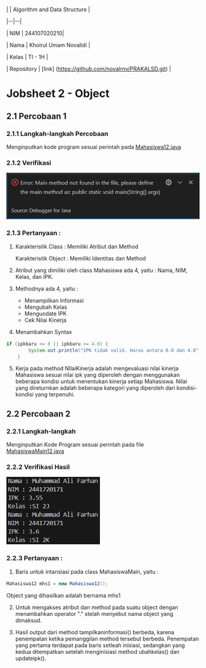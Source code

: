 | | Algorithm and Data Structure |
  
|--|--|

| NIM | 244107020210|

| Nama | Khoirul Umam Novalidi |

| Kelas | TI - 1H |

| Repository | [link] (https://github.com/novalrnv/PRAKALSD.git) |
  

# Jobsheet 2 - Object
  

## 2.1 Percobaan 1


### 2.1.1 Langkah-langkah Percobaan


Menginputkan kode program sesuai perintah pada [Mahasiswa12.java](./sc_code/Mahasiswa12.java)


### 2.1.2 Verifikasi

![Screenshot](img/verifikasi.png)


### 2.1.3 Pertanyaan :
1. Karakteristik Class : Memiliki Atribut dan Method

  

	Karakteristik Object : Memiliki Identitas dan Method
  

2. Atribut yang dimiliki oleh class Mahasiswa ada 4, yaitu : Nama, NIM, Kelas, dan IPK.

  

3. Methodnya ada 4, yaitu : 
	- Menampilkan Informasi
	- Mengubah Kelas
	- Menguodate IPK
	- Cek Nilai Kinerja

  

4. Menambahkan Syntax
```java
if (ipkbaru <= 0 || ipkbaru >= 4.0) {
        System.out.println("IPK tidak valid. Harus antara 0.0 dan 4.0");
    }
```

5. Kerja pada method NIlaiKinerja adalah mengevaluasi nilai kinerja Mahasiswa sesuai nilai ipk yang diperoleh dengan menggunakan beberapa kondisi untuk menentukan kinerja setiap Mahasiswa. 
Nilai yang direturnkan adalah beberapa kategori yang diperoleh dari kondisi-kondisi yang terpenuhi.

  

## 2.2 Percobaan 2

### 2.2.1 Langkah-langkah 

Menginputkan Kode Program sesuai perintah pada file [MahasiswaMain12.java](./sc_code/MahasiswaMain12.java)

### 2.2.2 Verifikasi Hasil

![Screenshot](img/verifikasi2.png)

### 2.2.3 Pertanyaan :

1. Baris untuk intansiasi pada class MahasiswaMain, yaitu :
```java
Mahasiswa12 mhs1 = new Mahasiswa12();
``` 
Object yang dihasilkan adalah bernama mhs1

2. Untuk mengakses atribut dan method pada suatu object dengan menambahkan operator "." stelah menyebut nama object yang dimaksud.

3. Hasil output dari method tampilkaninformasi() berbeda, karena penempatan ketika pemanggilan method tersebut berbeda.  Penempatan yang pertama terdapat pada baris setleah inisiasi, sedangkan yang kedua ditempatkan setelah menginisiasi method ubahkelas() dan updateipk().
 

